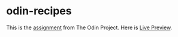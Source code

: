 # odin-recipes

This is the [assignment](https://www.theodinproject.com/lessons/foundations-recipes#assignment) from The Odin Project. Here is [Live Preview](https://porobertdev.github.io/odin-recipes/).